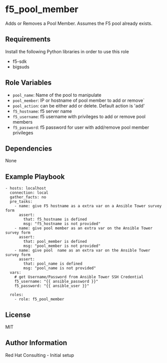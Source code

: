 f5_pool_member
==============

Adds or Removes a Pool Member. Assumes the F5 pool already exists.

Requirements
------------

Install the following Python libraries in order to use this role

* f5-sdk
* bigsuds

Role Variables
--------------

* ``pool_name``: Name of the pool to manipulate
* ``pool_member``: IP or hostname of pool member to add or remove`
* ``pool_action``: can be either  add or delete. Default action is 'add'
* ``f5_hostname``: f5 server name
* ``f5_username``: f5 username with privileges to add or remove pool members
* ``f5_password``: f5 password for user with add/remove pool member privileges

Dependencies
------------

None

Example Playbook
----------------


```
- hosts: localhost
  connection: local
  gather_facts: no
  pre_tasks:
    - name: give F5 hostname as a extra var on a Ansible Tower survey form
      assert:
        that: f5_hostname is defined
        msg: "f5_hostname is not provided"
    - name: give pool member as an extra var on the Ansible Tower survey form
      assert:
        that: pool_member is defined
        msg: "pool_member is not provided"
    - name: give pool  name as an extra var on the Ansible Tower survey form
      assert:
        that: pool_name is defined
        msg: "pool_name is not provided"
  vars:
    # get Username/Password from Ansible Tower SSH Credential
    f5_username: "{{ ansible_password }}"
    f5_password: "{{ ansible_user }}"

  roles:
    - role: f5_pool_member

```

License
-------
MIT


Author Information
------------------

Red Hat Consulting - Initial setup

